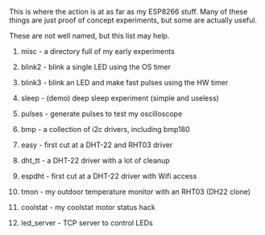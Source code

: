 This is where the action is at as far as my ESP8266 stuff.
Many of these things are just proof of concept experiments,
but some are actually useful.

These are not well named, but this list may help.

1. misc - a directory full of my early experiments
2. blink2 - blink a single LED using the OS timer
3. blink3 - blink an LED and make fast pulses using the HW timer
4. sleep - (demo) deep sleep experiment (simple and useless)
5. pulses - generate pulses to test my oscilloscope
6. bmp - a collection of i2c drivers, including bmp180

7. easy - first cut at a DHT-22 and RHT03 driver
8. dht_tt - a DHT-22 driver with a lot of cleanup
9. espdht - first cut at a DHT-22 driver with Wifi access

10. tmon - my outdoor temperature monitor with an RHT03 (DH22 clone)
11. coolstat - my coolstat motor status hack
12. led_server - TCP server to control LEDs

